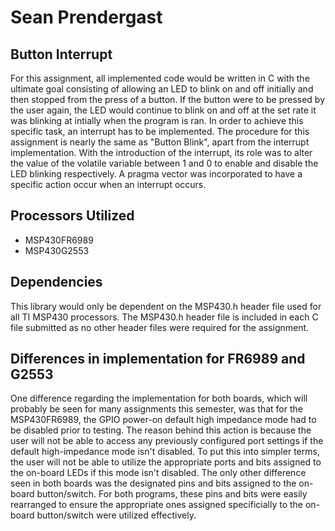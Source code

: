 # Sean Prendergast

## Button Interrupt

For this assignment, all implemented code would be written in C with the ultimate goal consisting of allowing an LED to blink on and off initially and then stopped from the press of a button. If the button were to be pressed by the user again, the LED would continue to blink on and off at the set rate it was blinking at intially when the program is ran. In order to achieve this specific task, an interrupt has to be implemented. The procedure for this assignment is nearly the same as "Button Blink", apart from the interrupt implementation. With the introduction of the interrupt, its role was to alter the value of the volatile variable between 1 and 0 to enable and disable the LED blinking respectively. A pragma vector was incorporated to have a specific action occur when an interrupt occurs.

## Processors Utilized
* MSP430FR6989
* MSP430G2553

## Dependencies
This library would only be dependent on the MSP430.h header file used for all TI MSP430 processors. The MSP430.h header file is included in each C file submitted as no other header files were required for the assignment.

## Differences in implementation for FR6989 and G2553
One difference regarding the implementation for both boards, which will probably be seen for many assignments this semester, was that for the MSP430FR6989, the GPIO power-on default high impedance mode had to be disabled prior to testing. The reason behind this action is because the user will not be able to access any previously configured port settings if the default high-impedance mode isn't disabled. To put this into simpler terms, the user will not be able to utilize the appropriate ports and bits assigned to the on-board LEDs if this mode isn't disabled. The only other difference seen in both boards was the designated pins and bits assigned to the on-board button/switch. For both programs, these pins and bits were easily rearranged to ensure the appropriate ones assigned specificially to the on-board button/switch were utilized effectively.

